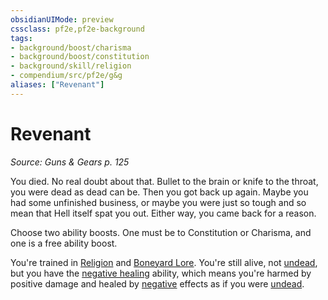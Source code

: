 ```yaml
---
obsidianUIMode: preview
cssclass: pf2e,pf2e-background
tags:
- background/boost/charisma
- background/boost/constitution
- background/skill/religion
- compendium/src/pf2e/g&g
aliases: ["Revenant"]
---
```

# Revenant
*Source: Guns & Gears p. 125*  

You died. No real doubt about that. Bullet to the brain or knife to the throat, you were dead as dead can be. Then you got back up again. Maybe you had some unfinished business, or maybe you were just so tough and so mean that Hell itself spat you out. Either way, you came back for a reason.

Choose two ability boosts. One must be to Constitution or Charisma, and one is a free ability boost.

You're trained in [Religion](../../skills.md#Religion) and [Boneyard Lore](../../skills.md#Lore). You're still alive, not [undead](../../../rules/traits/undead.md), but you have the [negative healing](../../../rules/abilities/negative-healing-b2.md) ability, which means you're harmed by positive damage and healed by [negative](../../../rules/traits/negative.md) effects as if you were [undead](../../../rules/traits/undead.md).